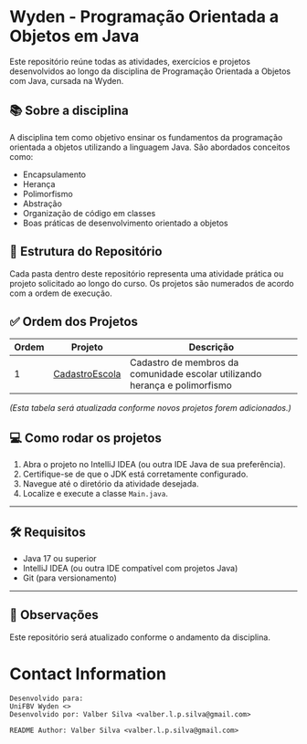 # Wyden - Programação Orientada a Objetos em Java

Este repositório reúne todas as atividades, exercícios e projetos desenvolvidos ao longo da disciplina de Programação Orientada a Objetos com Java, cursada na Wyden.

## 📚 Sobre a disciplina

A disciplina tem como objetivo ensinar os fundamentos da programação orientada a objetos utilizando a linguagem Java. São abordados conceitos como:

- Encapsulamento
- Herança
- Polimorfismo
- Abstração
- Organização de código em classes
- Boas práticas de desenvolvimento orientado a objetos

## 📁 Estrutura do Repositório

Cada pasta dentro deste repositório representa uma atividade prática ou projeto solicitado ao longo do curso. Os projetos são numerados de acordo com a ordem de execução.

## ✅ Ordem dos Projetos

| Ordem | Projeto                          | Descrição                                               |
|-------|----------------------------------|---------------------------------------------------------|
| 1     | [CadastroEscola](./CadastroEscola) | Cadastro de membros da comunidade escolar utilizando herança e polimorfismo |

*(Esta tabela será atualizada conforme novos projetos forem adicionados.)*

## 💻 Como rodar os projetos

1. Abra o projeto no IntelliJ IDEA (ou outra IDE Java de sua preferência).
2. Certifique-se de que o JDK está corretamente configurado.
3. Navegue até o diretório da atividade desejada.
4. Localize e execute a classe `Main.java`.

---

## 🛠️ Requisitos

- Java 17 ou superior
- IntelliJ IDEA (ou outra IDE compatível com projetos Java)
- Git (para versionamento)

---

## 📌 Observações

Este repositório será atualizado conforme o andamento da disciplina.

# Contact Information

```
Desenvolvido para:
UniFBV Wyden <>
Desenvolvido por: Valber Silva <valber.l.p.silva@gmail.com>

README Author: Valber Silva <valber.l.p.silva@gmail.com>
```